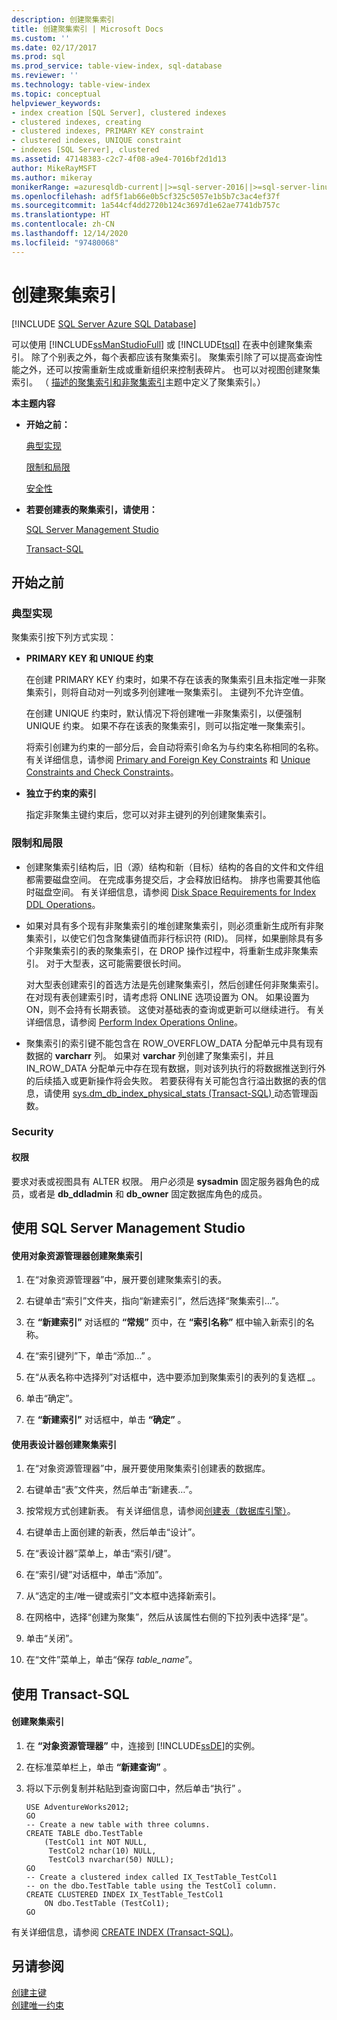 ```yaml
---
description: 创建聚集索引
title: 创建聚集索引 | Microsoft Docs
ms.custom: ''
ms.date: 02/17/2017
ms.prod: sql
ms.prod_service: table-view-index, sql-database
ms.reviewer: ''
ms.technology: table-view-index
ms.topic: conceptual
helpviewer_keywords:
- index creation [SQL Server], clustered indexes
- clustered indexes, creating
- clustered indexes, PRIMARY KEY constraint
- clustered indexes, UNIQUE constraint
- indexes [SQL Server], clustered
ms.assetid: 47148383-c2c7-4f08-a9e4-7016bf2d1d13
author: MikeRayMSFT
ms.author: mikeray
monikerRange: =azuresqldb-current||>=sql-server-2016||>=sql-server-linux-2017||=azuresqldb-mi-current
ms.openlocfilehash: adf5f1ab66e0b5cf325c5057e1b5b7c3ac4ef37f
ms.sourcegitcommit: 1a544cf4dd2720b124c3697d1e62ae7741db757c
ms.translationtype: HT
ms.contentlocale: zh-CN
ms.lasthandoff: 12/14/2020
ms.locfileid: "97480068"
---
```

# <a name="create-clustered-indexes"></a>创建聚集索引
[!INCLUDE [SQL Server Azure SQL Database](../../includes/applies-to-version/sql-asdb.md)]

  可以使用 [!INCLUDE[ssManStudioFull](../../includes/ssmanstudiofull-md.md)] 或 [!INCLUDE[tsql](../../includes/tsql-md.md)] 在表中创建聚集索引。 除了个别表之外，每个表都应该有聚集索引。 聚集索引除了可以提高查询性能之外，还可以按需重新生成或重新组织来控制表碎片。 也可以对视图创建聚集索引。 （ [描述的聚集索引和非聚集索引](../../relational-databases/indexes/clustered-and-nonclustered-indexes-described.md)主题中定义了聚集索引。）  
  
 **本主题内容**  
  
-   **开始之前：**  
  
     [典型实现](#Implementations)  
  
     [限制和局限](#Restrictions)  
  
     [安全性](#Security)  
  
-   **若要创建表的聚集索引，请使用：**  
  
     [SQL Server Management Studio](#SSMSProcedure)  
  
     [Transact-SQL](#TsqlProcedure)  
  
##  <a name="before-you-begin"></a><a name="BeforeYouBegin"></a> 开始之前  
  
###  <a name="typical-implementations"></a><a name="Implementations"></a> 典型实现  
 聚集索引按下列方式实现：  
  
-   **PRIMARY KEY 和 UNIQUE 约束**  
  
     在创建 PRIMARY KEY 约束时，如果不存在该表的聚集索引且未指定唯一非聚集索引，则将自动对一列或多列创建唯一聚集索引。 主键列不允许空值。  
  
     在创建 UNIQUE 约束时，默认情况下将创建唯一非聚集索引，以便强制 UNIQUE 约束。 如果不存在该表的聚集索引，则可以指定唯一聚集索引。  
  
     将索引创建为约束的一部分后，会自动将索引命名为与约束名称相同的名称。 有关详细信息，请参阅 [Primary and Foreign Key Constraints](../../relational-databases/tables/primary-and-foreign-key-constraints.md) 和 [Unique Constraints and Check Constraints](../../relational-databases/tables/unique-constraints-and-check-constraints.md)。  
  
-   **独立于约束的索引**  
  
     指定非聚集主键约束后，您可以对非主键列的列创建聚集索引。  
  
###  <a name="limitations-and-restrictions"></a><a name="Restrictions"></a> 限制和局限  
  
-   创建聚集索引结构后，旧（源）结构和新（目标）结构的各自的文件和文件组都需要磁盘空间。 在完成事务提交后，才会释放旧结构。 排序也需要其他临时磁盘空间。 有关详细信息，请参阅 [Disk Space Requirements for Index DDL Operations](../../relational-databases/indexes/disk-space-requirements-for-index-ddl-operations.md)。  
  
-   如果对具有多个现有非聚集索引的堆创建聚集索引，则必须重新生成所有非聚集索引，以使它们包含聚集键值而非行标识符 (RID)。 同样，如果删除具有多个非聚集索引的表的聚集索引，在 DROP 操作过程中，将重新生成非聚集索引。 对于大型表，这可能需要很长时间。  
  
     对大型表创建索引的首选方法是先创建聚集索引，然后创建任何非聚集索引。 在对现有表创建索引时，请考虑将 ONLINE 选项设置为 ON。 如果设置为 ON，则不会持有长期表锁。 这使对基础表的查询或更新可以继续进行。 有关详细信息，请参阅 [Perform Index Operations Online](../../relational-databases/indexes/perform-index-operations-online.md)。  
  
-   聚集索引的索引键不能包含在 ROW_OVERFLOW_DATA 分配单元中具有现有数据的 **varcharr** 列。 如果对 **varchar** 列创建了聚集索引，并且 IN_ROW_DATA 分配单元中存在现有数据，则对该列执行的将数据推送到行外的后续插入或更新操作将会失败。 若要获得有关可能包含行溢出数据的表的信息，请使用 [sys.dm_db_index_physical_stats (Transact-SQL) ](../../relational-databases/system-dynamic-management-views/sys-dm-db-index-physical-stats-transact-sql.md) 动态管理函数。  
  
###  <a name="security"></a><a name="Security"></a> Security  
  
####  <a name="permissions"></a><a name="Permissions"></a> 权限  
 要求对表或视图具有 ALTER 权限。 用户必须是 **sysadmin** 固定服务器角色的成员，或者是 **db_ddladmin** 和 **db_owner** 固定数据库角色的成员。  
  
##  <a name="using-sql-server-management-studio"></a><a name="SSMSProcedure"></a> 使用 SQL Server Management Studio  
  
#### <a name="to-create-a-clustered-index-by-using-object-explorer"></a>使用对象资源管理器创建聚集索引  
  
1.  在“对象资源管理器”中，展开要创建聚集索引的表。  
  
2.  右键单击“索引”文件夹，指向“新建索引”，然后选择“聚集索引…”。  
  
3.  在 **“新建索引”** 对话框的 **“常规”** 页中，在 **“索引名称”** 框中输入新索引的名称。  
  
4.  在“索引键列”下，单击“添加…” 。  
  
5.  在“从表名称中选择列”对话框中，选中要添加到聚集索引的表列的复选框 _\__。  
  
6.  单击“确定”。  
  
7.  在 **“新建索引”** 对话框中，单击 **“确定”** 。  
  
#### <a name="to-create-a-clustered-index-by-using-the-table-designer"></a>使用表设计器创建聚集索引  
  
1.  在“对象资源管理器”中，展开要使用聚集索引创建表的数据库。  
  
2.  右键单击“表”文件夹，然后单击“新建表…”。  
  
3.  按常规方式创建新表。 有关详细信息，请参阅[创建表（数据库引擎）](../../relational-databases/tables/create-tables-database-engine.md)。  
  
4.  右键单击上面创建的新表，然后单击“设计”。  
  
5.  在“表设计器”菜单上，单击“索引/键”。  
  
6.  在“索引/键”对话框中，单击“添加”。  
  
7.  从“选定的主/唯一键或索引”文本框中选择新索引。  
  
8.  在网格中，选择“创建为聚集”，然后从该属性右侧的下拉列表中选择“是”。  
  
9. 单击“关闭”。  
  
10. 在“文件”菜单上，单击“保存 _table\_name_”。  
  
##  <a name="using-transact-sql"></a><a name="TsqlProcedure"></a> 使用 Transact-SQL  
  
#### <a name="to-create-a-clustered-index"></a>创建聚集索引  
  
1.  在 **“对象资源管理器”** 中，连接到 [!INCLUDE[ssDE](../../includes/ssde-md.md)]的实例。  
  
2.  在标准菜单栏上，单击 **“新建查询”** 。  
  
3.  将以下示例复制并粘贴到查询窗口中，然后单击“执行” 。  
  
    ```  
    USE AdventureWorks2012;  
    GO  
    -- Create a new table with three columns.  
    CREATE TABLE dbo.TestTable  
        (TestCol1 int NOT NULL,  
         TestCol2 nchar(10) NULL,  
         TestCol3 nvarchar(50) NULL);  
    GO  
    -- Create a clustered index called IX_TestTable_TestCol1  
    -- on the dbo.TestTable table using the TestCol1 column.  
    CREATE CLUSTERED INDEX IX_TestTable_TestCol1   
        ON dbo.TestTable (TestCol1);   
    GO  
    ```  
  
 有关详细信息，请参阅 [CREATE INDEX (Transact-SQL)](../../t-sql/statements/create-index-transact-sql.md)。  
  
## <a name="see-also"></a>另请参阅  
 [创建主键](../../relational-databases/tables/create-primary-keys.md)   
 [创建唯一约束](../../relational-databases/tables/create-unique-constraints.md)  
  
  
